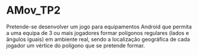 # AMov_TP2
 
Pretende-se desenvolver um jogo para equipamentos Android que permita a uma equipa de 3 ou mais jogadores formar polígonos regulares (lados e ângulos iguais) em ambiente real, sendo a localização geográfica de cada jogador um vértice do polígono que se pretende formar.
